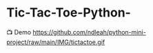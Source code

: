 # Tic-Tac-Toe-Python-
📺 Demo
https://github.com/ndleah/python-mini-project/raw/main/IMG/tictactoe.gif
